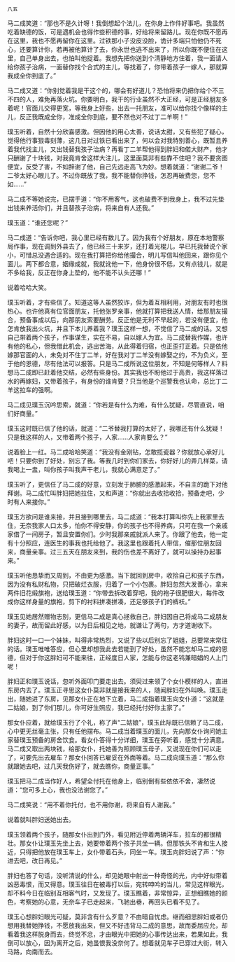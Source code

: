     八五 

   马二成笑道：“那也不是久计呀！我倒想起个法儿，在你身上作件好事吧。我虽然吃着缺德的饭，可是遇机会也得作些积德的事，好给将来留路儿。现在你既不愿再在这里，我也不愿再留你在这里。过铁那小子没皮没脸，诡计多端只怕他仍不死心，还要算计你，若再被他算计了去，你永世也逃不出来了，所以你既不便住在这里，自己单身出去，也怕叫他捉着。我想先把你送到个清静地方住着，我一面请人给你孩子治病，一面替你找个合式的主儿，等找着了，你带着孩子一嫁人，那就算我成全你到底了。”

   马二成又道：“你别觉着我是干这个的，哪会有好道儿？恐怕将来仍把你给个不三不四的人，难免再落火坑。你要明白，我干的行业虽然不大正经，可是正经朋友多着呢！官面儿交得更宽，等我身上好些，出去一托朋友，准可以给你找个像样的主儿，反正我既成全你，准成全你到底，要不然也对不过丁二羊啊！”

   璞玉听着，自然十分欣喜感激。但因他的用心太善，说话太甜，又有些犯了疑心，觉得他行事狠毒刻薄，这几日对过铁已看出来了，何以会对我特别善心，既暂且养着我代找主儿，又出钱替我孩子治病？再看丁二羊帮他得到胖妇和偌大财产，他才只酬谢了十块钱，对我竟肯舍这样大注儿，这里面莫非有些靠不住吧？我不要贪图便宜，反受了害，不如辞谢了他，自己先远走高飞为妙。想着就道：“谢谢二爷！二爷太好心眼儿了。不过你既放了我，我不能替你挣钱，怎忍再破费您，您不如……”

   马二成不等她说完，已摆手道：“你不用客气，这也破费不到我身上，我不过先垫出钱来养活你们，并且替孩子治病，将来自有人还我。”

   璞玉道：“谁还您呢？”

   马二成道：“告诉你吧，我心里已经有数儿了。因为我有个好朋友，原在本地警察局作事，现在调到外县去了，他已经三十来岁，还打着光棍儿，早已托我替说个家小，可惜总没遇合适的。现在我打算把你给他撮合，明儿写信叫他回来，跟你见个面儿。两下都合意，姻缘成就，我就讹他一下，他身份很不低，又有点钱儿，就是不多给我，反正在你身上垫的，他不能不认头还哪！”

   说着哈哈大笑。

   璞玉听着，才有些信了。知道这等人虽然狡诈，但为着互相利用，对朋友有时也很热心。也许他真有位官面朋友，托他张罗亲事，他就打算把我送人情，给那朋友撮合，预备事成以后，向那朋友索要酬劳。反正他是无利不早起的，若没有便宜，他怎肯放我出火坑，并且下本儿养着我？璞玉这样一想，不觉信了马二成的话。又想自己带着两个孩子，作事谋生，实在不易，自以嫁人为宜。马二成替我作媒，也许有他的私心，但我借此机会，逃出苦海，从此得着归宿，也正歪打正着。只是依他嫁那官面的人，未免对不住丁二羊，好在我对丁二羊没有嫁娶之约，不为负义，至于他的恩德，尽有他法可以报答。只是马二成所说这位朋友，不知是何等样人？料想马二成即已赶着他交结，必然有些身份。其实我也不盼他过于高贵，我这样落过水的再嫁妇，又带着孩子，有身份的谁肯要？只当他是个巡警我也认命，总比丁二羊这拉车的强啊。

   马二成见璞玉沉吟思索，就道：“你若是有什么为难，有什么犹疑，尽管直说，咱们好商量。”

   璞玉这时既已信了他的话，就道：“二爷替我打算的太好了，我哪还有什么犹疑！只是我这样的人，又带着两个孩子，人家……人家肯要么？”

   说着脸上一红。马二成哈哈笑道：“我没有金刚钻，怎敢揽瓷器？你就放心承好儿吧！只要你到了好处，别忘了我。等我几时到你们家去，你好好儿的弄几样菜，请我喝上一盅，叫你孩子叫我声干老儿，我就心满意足了。”

   璞玉听了，更信任了马二成的好意，立刻发于肺腑的感激起来，不自主的跪下对他拜谢。马二成忙叫胖妇把她拉住，又和声道：“你就出去收拾收拾，预备走吧，少时有人来接你。”

   璞玉方欲问是谁来接，并且接到哪里去，马二成道：“我本打算叫你先上我家里去住，无奈我家人口太多，怕你不得安静，你的孩子也不得养病，只可在我一个亲戚家借了一间房子，暂且安置你们。少时我那亲戚就派人来了。你跟了他去，他一定有十分照应，连医生的事我也托给他了。我这里也跟着托人带信，催那位朋友回来，商量亲事。过三五天在朋友来到，我的伤也差不离好了，就可以操持办起事来。”

   璞玉听他恳挚而又周到，不由更为感激。当下就回到房中，收拾自己和孩子东西，因为没有私财私物，只把破烂衣服，归着了一个小包裹。胖妇忽然大发善心，拿来两件旧花缎旗袍，送给璞玉道：“你带去拆改着穿吧，我的袍子很肥很大，每件改成你这样身量的旗袍，剪下的衬料拼凑拼凑，还足够孩子们的裤袄。”

   璞玉见她居然赠物志别，更信马二成是真心拯救自己，胖妇因自己将成马二成朋友的妻子，故而留此好感，以为日后相见之地，就谦让了两句，方才道谢收下。

   胖妇这时一口一个妹妹，叫得非常热烈，又说了些以后别忘了姐姐，总要常来常往的话。璞玉唯唯答应，但心里却想我此去若能到了好处，虽然不能忘却马二成的恩德，但对于你这胖妇可不能来往，正经度日人家，怎能与你这老鸨兼暗娼的人上门呢！

   胖妇正和璞玉说话，忽听外面叩门要走出去。须臾过来领了个女仆模样的人，直进东房内去了。璞玉正寻思这女仆莫非就是接我来的人，随闻胖妇在外叫唤。璞玉走出，随她进了东房，见那女仆正在地下立着，马二成指着璞玉向女仆道：“这就是二姑娘，到了你们那儿，你可好生照应，我已经托付好你主家了。”

   那女仆应着，就给璞玉行了个礼，称了声“二姑娘”，璞玉此际既已信赖了马二成，心中更无丝毫主张，只有任他摆布。马二成当着璞玉的面儿，先向那女仆询问她主家替璞玉预备的房舍饮食。看女仆答得十分详细，璞玉在旁听着，感觉十分满意。马二成又取出两块钱，给那女仆，托她善为照顾璞玉母子，又说现在你们可以走了，可要先出去雇车？那女仆回答已雇妥在外面等着。马二成向璞玉道：“那么你就跟她去吧，过几天我伤好了，就去瞧你，商量正事。”

   璞玉把马二成当作好人，希望全付托在他身上，临别倒有些依依不舍，凄然说道：“您可多上心，我也没法谢您了。”

   马二成笑说：“用不着你托付，也不用你谢，将来自有人谢我。”

   说着就叫胖妇送她出去。

   璞玉领着两个孩子，随那女仆出到门外，看见附近停着两辆洋车，拉车的都很精壮。那女仆让璞玉先坐上去，她要带着两个孩子共坐一辆。但那铁头不肯和生人接近，只得把他放在璞玉车上，女仆带着石头，同坐一车。璞玉向胖妇说了声：“你进去吧，改日再见。”

   胖妇也答了句话，没听清说的什么，却见她眼中射出一种奇怪的光，内中好似带着凶恶毒恨，而又得意。璞玉往日在被毒打以后，宛转呻吟的当儿，常见这样眼光，却不料今日在临别互相客气时，又发现了。璞玉瞧着，非常惊异，正想细瞧她的颜色，考察她的心意，无奈车子已走起来，飞驰出巷，再回头已看不见了。

   璞玉心想胖妇眼光可疑，莫非含有什么歹意？不由暗自忧虑。继而细思胖妇或者仍想用我替她挣钱，不愿放我出来，但又不好违背马二成的意思，故而委屈应允，却看着我这样脱身而去，终觉不忿，才由眼光中把她的心事传达出来，若果如此，我倒可以放心，因为离开之后，她虽恨我没奈何了。想着就见车子已穿过大街，转入马路，向南而去。

